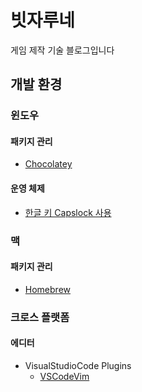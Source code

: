 # 빗자루네 

게임 제작 기술 블로그입니다

## 개발 환경

### 윈도우

#### 패키지 관리

* [Chocolatey](./windows_choco_tutorial.md)

#### 운영 체제  

* [한글 키 Capslock 사용](./windows_hangul_key_capslock_digest.md)

### 맥

#### 패키지 관리

* [Homebrew](./mac_homebrew_tutorial.md)

### 크로스 플랫폼

#### 에디터

* VisualStudioCode Plugins
    * [VSCodeVim](./vscode_plugin_vim_digest.md)
